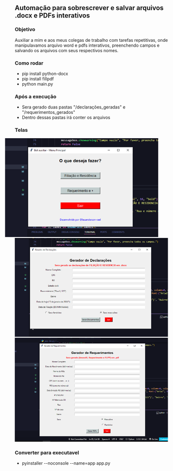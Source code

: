 ## Automação para sobrescrever e salvar arquivos .docx e PDFs interativos 
### Objetivo
Auxiliar a mim e aos meus colegas de trabalho com tarefas repetitivas, onde manipulavamos arquivo word e pdfs interativos, preenchendo campos e salvando os arquivos com seus respectivos nomes.
### Como rodar
- pip install python-docx
- pip install fillpdf
- python main.py

### Após a execução
 - Sera gerado duas pastas "/declarações_geradas" e "/requerimentos_gerados"
 - Dentro dessas pastas irá conter os arquivos 

### Telas

<img style="margin: 0 -32px" src="./images/image1.png" alt="image1" width="700px"><br>
<img src="./images/image2.png" alt="image1" width="700px"><br>
<img src="./images/image3.png" alt="image1" width="700px"><br>


### Converter para executavel

 - pyinstaller --noconsole --name=app app.py

